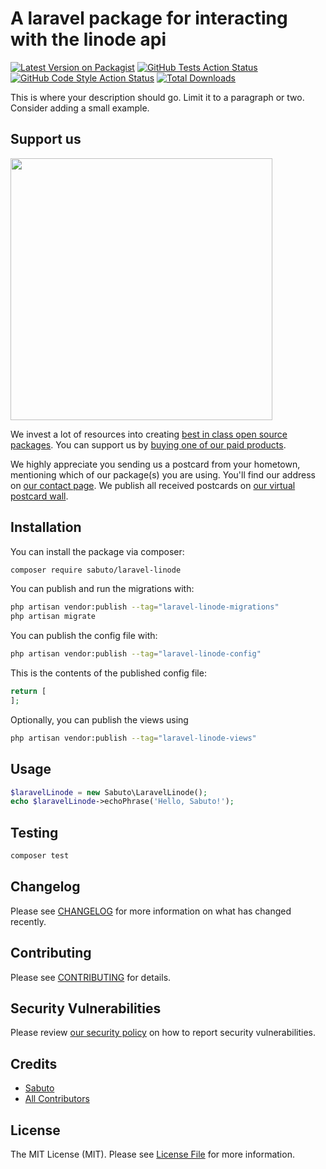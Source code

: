 # A laravel package for interacting with the linode api

[![Latest Version on Packagist](https://img.shields.io/packagist/v/sabuto/laravel-linode.svg?style=flat-square)](https://packagist.org/packages/sabuto/laravel-linode)
[![GitHub Tests Action Status](https://img.shields.io/github/workflow/status/sabuto/laravel-linode/run-tests?label=tests)](https://github.com/sabuto/laravel-linode/actions?query=workflow%3Arun-tests+branch%3Amain)
[![GitHub Code Style Action Status](https://img.shields.io/github/workflow/status/sabuto/laravel-linode/Fix%20PHP%20code%20style%20issues?label=code%20style)](https://github.com/sabuto/laravel-linode/actions?query=workflow%3A"Fix+PHP+code+style+issues"+branch%3Amain)
[![Total Downloads](https://img.shields.io/packagist/dt/sabuto/laravel-linode.svg?style=flat-square)](https://packagist.org/packages/sabuto/laravel-linode)

This is where your description should go. Limit it to a paragraph or two. Consider adding a small example.

## Support us

[<img src="https://github-ads.s3.eu-central-1.amazonaws.com/laravel-linode.jpg?t=1" width="419px" />](https://spatie.be/github-ad-click/laravel-linode)

We invest a lot of resources into creating [best in class open source packages](https://spatie.be/open-source). You can support us by [buying one of our paid products](https://spatie.be/open-source/support-us).

We highly appreciate you sending us a postcard from your hometown, mentioning which of our package(s) you are using. You'll find our address on [our contact page](https://spatie.be/about-us). We publish all received postcards on [our virtual postcard wall](https://spatie.be/open-source/postcards).

## Installation

You can install the package via composer:

```bash
composer require sabuto/laravel-linode
```

You can publish and run the migrations with:

```bash
php artisan vendor:publish --tag="laravel-linode-migrations"
php artisan migrate
```

You can publish the config file with:

```bash
php artisan vendor:publish --tag="laravel-linode-config"
```

This is the contents of the published config file:

```php
return [
];
```

Optionally, you can publish the views using

```bash
php artisan vendor:publish --tag="laravel-linode-views"
```

## Usage

```php
$laravelLinode = new Sabuto\LaravelLinode();
echo $laravelLinode->echoPhrase('Hello, Sabuto!');
```

## Testing

```bash
composer test
```

## Changelog

Please see [CHANGELOG](CHANGELOG.md) for more information on what has changed recently.

## Contributing

Please see [CONTRIBUTING](CONTRIBUTING.md) for details.

## Security Vulnerabilities

Please review [our security policy](../../security/policy) on how to report security vulnerabilities.

## Credits

- [Sabuto](https://github.com/sabuto)
- [All Contributors](../../contributors)

## License

The MIT License (MIT). Please see [License File](LICENSE.md) for more information.
